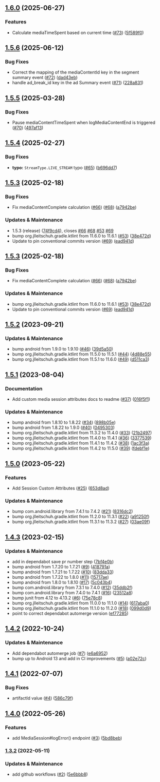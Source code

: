 ## [1.6.0](https://github.com/mParticle/mparticle-android-media-sdk/compare/v1.5.6...v1.6.0) (2025-06-27)


### Features

* Calculate mediaTimeSpent based on current time ([#73](https://github.com/mParticle/mparticle-android-media-sdk/issues/73)) ([5f589f0](https://github.com/mParticle/mparticle-android-media-sdk/commit/5f589f0585ab9dcb0db809ca8552d6495a9d84c1))

## [1.5.6](https://github.com/mParticle/mparticle-android-media-sdk/compare/v1.5.5...v1.5.6) (2025-06-12)


### Bug Fixes

* Correct the mapping of the mediaContentId key in the segment summary event ([#72](https://github.com/mParticle/mparticle-android-media-sdk/issues/72)) ([dad43eb](https://github.com/mParticle/mparticle-android-media-sdk/commit/dad43eb73ad36326f15e837821852a86ea3b9bd0))
* handle ad_break_id key in the ad Summary event ([#71](https://github.com/mParticle/mparticle-android-media-sdk/issues/71)) ([228a831](https://github.com/mParticle/mparticle-android-media-sdk/commit/228a83150294254c9c66fb08fb0ba8d5e27022af))

## [1.5.5](https://github.com/mParticle/mparticle-android-media-sdk/compare/v1.5.4...v1.5.5) (2025-03-28)


### Bug Fixes

* Pause mediaContentTimeSpent when logMediaContentEnd is triggered ([#70](https://github.com/mParticle/mparticle-android-media-sdk/issues/70)) ([497af13](https://github.com/mParticle/mparticle-android-media-sdk/commit/497af13ef34643589affa1e812e57cf6f695ff34))

## [1.5.4](https://github.com/mParticle/mparticle-android-media-sdk/compare/v1.5.3...v1.5.4) (2025-02-27)


### Bug Fixes

* **typo:** `StreamType.LIVE_STREAM` typo ([#65](https://github.com/mParticle/mparticle-android-media-sdk/issues/65)) ([b696dd7](https://github.com/mParticle/mparticle-android-media-sdk/commit/b696dd7989a0387aaa609257c8e5ffe5e5a0c676))

## [1.5.3](https://github.com/mParticle/mparticle-android-media-sdk/compare/v1.5.2...v1.5.3) (2025-02-18)


### Bug Fixes

* Fix mediaContentComplete calculation ([#66](https://github.com/mParticle/mparticle-android-media-sdk/issues/66)) ([#68](https://github.com/mParticle/mparticle-android-media-sdk/issues/68)) ([a7942be](https://github.com/mParticle/mparticle-android-media-sdk/commit/a7942be350cefd301152f9a2749578941ef0d68d))


### Updates & Maintenance

* 1.5.3 (release) ([74f9cd4](https://github.com/mParticle/mparticle-android-media-sdk/commit/74f9cd4970043ded50a1278b3c5fa2f7f5c99fa6)), closes [#66](https://github.com/mParticle/mparticle-android-media-sdk/issues/66) [#68](https://github.com/mParticle/mparticle-android-media-sdk/issues/68) [#53](https://github.com/mParticle/mparticle-android-media-sdk/issues/53) [#69](https://github.com/mParticle/mparticle-android-media-sdk/issues/69)
* bump org.jlleitschuh.gradle.ktlint from 11.6.0 to 11.6.1 ([#53](https://github.com/mParticle/mparticle-android-media-sdk/issues/53)) ([38e472d](https://github.com/mParticle/mparticle-android-media-sdk/commit/38e472d8a8574bc8ace5f7a85ea8437e06a5ae28))
* Update to pin conventional commits version ([#69](https://github.com/mParticle/mparticle-android-media-sdk/issues/69)) ([ead941d](https://github.com/mParticle/mparticle-android-media-sdk/commit/ead941d0d4d1c5af072e80d72b465ca83e8f5087))

## [1.5.3](https://github.com/mParticle/mparticle-android-media-sdk/compare/v1.5.2...v1.5.3) (2025-02-18)


### Bug Fixes

* Fix mediaContentComplete calculation ([#66](https://github.com/mParticle/mparticle-android-media-sdk/issues/66)) ([#68](https://github.com/mParticle/mparticle-android-media-sdk/issues/68)) ([a7942be](https://github.com/mParticle/mparticle-android-media-sdk/commit/a7942be350cefd301152f9a2749578941ef0d68d))


### Updates & Maintenance

* bump org.jlleitschuh.gradle.ktlint from 11.6.0 to 11.6.1 ([#53](https://github.com/mParticle/mparticle-android-media-sdk/issues/53)) ([38e472d](https://github.com/mParticle/mparticle-android-media-sdk/commit/38e472d8a8574bc8ace5f7a85ea8437e06a5ae28))
* Update to pin conventional commits version ([#69](https://github.com/mParticle/mparticle-android-media-sdk/issues/69)) ([ead941d](https://github.com/mParticle/mparticle-android-media-sdk/commit/ead941d0d4d1c5af072e80d72b465ca83e8f5087))

## [1.5.2](https://github.com/mParticle/mparticle-android-media-sdk/compare/v1.5.1...v1.5.2) (2023-09-21)


### Updates & Maintenance

* bump android from 1.9.0 to 1.9.10 ([#46](https://github.com/mParticle/mparticle-android-media-sdk/issues/46)) ([39d5a50](https://github.com/mParticle/mparticle-android-media-sdk/commit/39d5a50ddd1818689bed91a5b12cb56f505a12a7))
* bump org.jlleitschuh.gradle.ktlint from 11.5.0 to 11.5.1 ([#44](https://github.com/mParticle/mparticle-android-media-sdk/issues/44)) ([4d88e55](https://github.com/mParticle/mparticle-android-media-sdk/commit/4d88e55b92552d18432f2cf7a718a91faf312c6f))
* bump org.jlleitschuh.gradle.ktlint from 11.5.1 to 11.6.0 ([#49](https://github.com/mParticle/mparticle-android-media-sdk/issues/49)) ([d511ca3](https://github.com/mParticle/mparticle-android-media-sdk/commit/d511ca3e186593cbb192493b32b379fc55f8f1ca))

## [1.5.1](https://github.com/mParticle/mparticle-android-media-sdk/compare/v1.5.0...v1.5.1) (2023-08-04)


### Documentation

* Add custom media session attributes docs to readme ([#37](https://github.com/mParticle/mparticle-android-media-sdk/issues/37)) ([016f5f1](https://github.com/mParticle/mparticle-android-media-sdk/commit/016f5f1f50d01a585d7a4cccb5be02b07e0bfab2))


### Updates & Maintenance

* bump android from 1.8.10 to 1.8.22 ([#34](https://github.com/mParticle/mparticle-android-media-sdk/issues/34)) ([898b05e](https://github.com/mParticle/mparticle-android-media-sdk/commit/898b05e3332686f76c53ece60e4660dd0d6997aa))
* bump android from 1.8.22 to 1.9.0 ([#40](https://github.com/mParticle/mparticle-android-media-sdk/issues/40)) ([0495303](https://github.com/mParticle/mparticle-android-media-sdk/commit/0495303d74c034e08d9fb11ee6688614079126c5))
* bump org.jlleitschuh.gradle.ktlint from 11.3.2 to 11.4.0 ([#33](https://github.com/mParticle/mparticle-android-media-sdk/issues/33)) ([21b2497](https://github.com/mParticle/mparticle-android-media-sdk/commit/21b24973f928b91b00ba691e229d82cd6111feac))
* bump org.jlleitschuh.gradle.ktlint from 11.4.0 to 11.4.1 ([#36](https://github.com/mParticle/mparticle-android-media-sdk/issues/36)) ([3377539](https://github.com/mParticle/mparticle-android-media-sdk/commit/337753967e17011c5be316d556efb9c602718ad2))
* bump org.jlleitschuh.gradle.ktlint from 11.4.1 to 11.4.2 ([#38](https://github.com/mParticle/mparticle-android-media-sdk/issues/38)) ([1ac3f3a](https://github.com/mParticle/mparticle-android-media-sdk/commit/1ac3f3a2479a290acea030161f3ec987c72e7eac))
* bump org.jlleitschuh.gradle.ktlint from 11.4.2 to 11.5.0 ([#39](https://github.com/mParticle/mparticle-android-media-sdk/issues/39)) ([fdebf1e](https://github.com/mParticle/mparticle-android-media-sdk/commit/fdebf1e39c80a167da195572c89589caac14445f))

## [1.5.0](https://github.com/mParticle/mparticle-android-media-sdk/compare/v1.4.3...v1.5.0) (2023-05-22)


### Features

* Add Session Custom Attributes ([#25](https://github.com/mParticle/mparticle-android-media-sdk/issues/25)) ([653d8ad](https://github.com/mParticle/mparticle-android-media-sdk/commit/653d8ad57644e73d7909415307912dc17ee10166))


### Updates & Maintenance

* bump com.android.library from 7.4.1 to 7.4.2 ([#21](https://github.com/mParticle/mparticle-android-media-sdk/issues/21)) ([8316dc2](https://github.com/mParticle/mparticle-android-media-sdk/commit/8316dc2bbb10e8888a5e714b8a6aa203ef683469))
* bump org.jlleitschuh.gradle.ktlint from 11.2.0 to 11.3.1 ([#22](https://github.com/mParticle/mparticle-android-media-sdk/issues/22)) ([a91250f](https://github.com/mParticle/mparticle-android-media-sdk/commit/a91250fff8f0b96dad2f7cdcec4a4864361890a9))
* bump org.jlleitschuh.gradle.ktlint from 11.3.1 to 11.3.2 ([#27](https://github.com/mParticle/mparticle-android-media-sdk/issues/27)) ([03ae09f](https://github.com/mParticle/mparticle-android-media-sdk/commit/03ae09f167dbb3864ca17c1fcdfbfbd042045b6a))

## [1.4.3](https://github.com/mParticle/mparticle-android-media-sdk/compare/v1.4.2...v1.4.3) (2023-02-15)


### Updates & Maintenance

* add in dependabot save pr number step ([7bf4e0b](https://github.com/mParticle/mparticle-android-media-sdk/commit/7bf4e0b1be3291274e41fa1bcc763d0a05039c39))
* bump android from 1.7.20 to 1.7.21 ([#9](https://github.com/mParticle/mparticle-android-media-sdk/issues/9)) ([418791a](https://github.com/mParticle/mparticle-android-media-sdk/commit/418791aa0cd2e7c922e37ed2a21b5bbed74d5de4))
* bump android from 1.7.21 to 1.7.22 ([#10](https://github.com/mParticle/mparticle-android-media-sdk/issues/10)) ([83dda33](https://github.com/mParticle/mparticle-android-media-sdk/commit/83dda33f7e2fbfd55f703b9e6c5d25b3368a5c27))
* bump android from 1.7.22 to 1.8.0 ([#11](https://github.com/mParticle/mparticle-android-media-sdk/issues/11)) ([15717ae](https://github.com/mParticle/mparticle-android-media-sdk/commit/15717ae48e117c3b127106e6c73ca5b45eea5b60))
* bump android from 1.8.0 to 1.8.10 ([#17](https://github.com/mParticle/mparticle-android-media-sdk/issues/17)) ([5c043b4](https://github.com/mParticle/mparticle-android-media-sdk/commit/5c043b4868e2c4bc6c6c403cb97b34e60de95852))
* bump com.android.library from 7.3.1 to 7.4.0 ([#12](https://github.com/mParticle/mparticle-android-media-sdk/issues/12)) ([35ddb2f](https://github.com/mParticle/mparticle-android-media-sdk/commit/35ddb2f3d18e9dffe253121c85e07eacd704aaf2))
* bump com.android.library from 7.4.0 to 7.4.1 ([#16](https://github.com/mParticle/mparticle-android-media-sdk/issues/16)) ([23512a8](https://github.com/mParticle/mparticle-android-media-sdk/commit/23512a8e7df967c2e84f2c61a4d4ea1c07b9735b))
* bump junit from 4.12 to 4.13.2 ([#6](https://github.com/mParticle/mparticle-android-media-sdk/issues/6)) ([75e78c8](https://github.com/mParticle/mparticle-android-media-sdk/commit/75e78c86eace520d0b1ced22d210854cccbe8bb2))
* bump org.jlleitschuh.gradle.ktlint from 11.0.0 to 11.1.0 ([#14](https://github.com/mParticle/mparticle-android-media-sdk/issues/14)) ([617aba0](https://github.com/mParticle/mparticle-android-media-sdk/commit/617aba0eeb18306e8ca6f617b2f0430f1eb1af07))
* bump org.jlleitschuh.gradle.ktlint from 11.1.0 to 11.2.0 ([#18](https://github.com/mParticle/mparticle-android-media-sdk/issues/18)) ([099d0d9](https://github.com/mParticle/mparticle-android-media-sdk/commit/099d0d9237fcc2c8093b8feab2c30aa1999f179a))
* point to correct dependabot automerge version ([ef77285](https://github.com/mParticle/mparticle-android-media-sdk/commit/ef772850003a320b5072b3b9b53c674c521e9af7))

## [1.4.2](https://github.com/mParticle/mparticle-android-media-sdk/compare/v1.4.1...v1.4.2) (2022-10-24)


### Updates & Maintenance

* Add dependabot automerge job ([#7](https://github.com/mParticle/mparticle-android-media-sdk/issues/7)) ([e6a6952](https://github.com/mParticle/mparticle-android-media-sdk/commit/e6a69524fd826ccab7c11e3da3a5f70e3c4e6683))
* bump up to Android 13 and add in CI improvements ([#5](https://github.com/mParticle/mparticle-android-media-sdk/issues/5)) ([a02e72c](https://github.com/mParticle/mparticle-android-media-sdk/commit/a02e72ce887a593a4418a45db6badc88f3279ccc))

## [1.4.1](https://github.com/mParticle/mparticle-android-media-sdk/compare/v1.4.0...v1.4.1) (2022-07-07)


### Bug Fixes

* artifactId value ([#4](https://github.com/mParticle/mparticle-android-media-sdk/issues/4)) ([586c79f](https://github.com/mParticle/mparticle-android-media-sdk/commit/586c79f9a13f792c8fd7882fbea727257917adfd))

## [1.4.0](https://github.com/mParticle/mparticle-android-media-sdk/compare/v1.3.2...v1.4.0) (2022-05-26)


### Features

* add MediaSession#logError() endpoint ([#3](https://github.com/mParticle/mparticle-android-media-sdk/issues/3)) ([5bd8beb](https://github.com/mParticle/mparticle-android-media-sdk/commit/5bd8beb8fe57e532f46f698878e60092823d9a87))

### [1.3.2](https://github.com/mParticle/mparticle-android-media-sdk/compare/v1.3.1...v1.3.2) (2022-05-11)


### Updates & Maintenance

* add github workflows ([#2](https://github.com/mParticle/mparticle-android-media-sdk/issues/2)) ([5e6bbb8](https://github.com/mParticle/mparticle-android-media-sdk/commit/5e6bbb83710d0a37f32843abc1e027e7d0722334))
